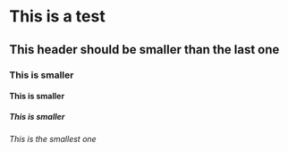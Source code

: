 # This is a test
## This header should be smaller than the last one
### This is smaller
#### This is smaller
##### This is smaller
###### This is the smallest one
